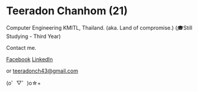 # Teeradon Chanhom (21)
  
Computer Engineering KMITL, Thailand. (aka. Land of compromise.) (🎓Still Studying - Third Year)

Contact me.

[Facebook](https://www.facebook.com/font.kung)
[LinkedIn](https://www.linkedin.com/in/teeradonch43)

or teeradonch43@gmail.com

  (o゜▽゜)o☆+
